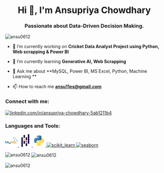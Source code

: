 <h1 align="center">Hi 👋, I'm Ansupriya Chowdhary</h1>
<img_scr = "https://www.istockphoto.com/vector/woman-looking-at-laptop-with-magnifier-gm1592587675-529558995?searchscope=image%2Cfilm" , alt= "">
<h3 align="center">Passionate about Data-Driven Decision Making.</h3>

<p align="left"> <img src="https://komarev.com/ghpvc/?username=ansu0612&label=Profile%20views&color=0e75b6&style=flat" alt="ansu0612" /> </p>

- 🔭 I’m currently working on **Cricket Data Analyst Project using Python, Web scrapping & Power BI**

- 🌱 I’m currently learning **Generative AI, Web Scrapping**

- 💬 Ask me about **MySQL, Power BI, MS Excel, Python, Machine Learning **

- 📫 How to reach me **ansu11es@gmail.com**

<h3 align="left">Connect with me:</h3>
<p align="left">
<a href="https://linkedin.com/in/linkedin.com/in/ansupriya-chowdhary-5ab1211b4" target="blank"><img align="center" src="https://raw.githubusercontent.com/rahuldkjain/github-profile-readme-generator/master/src/images/icons/Social/linked-in-alt.svg" alt="linkedin.com/in/ansupriya-chowdhary-5ab1211b4" height="30" width="40" /></a>
</p>

<h3 align="left">Languages and Tools:</h3>
<p align="left"> <a href="https://www.mysql.com/" target="_blank" rel="noreferrer"> <img src="https://raw.githubusercontent.com/devicons/devicon/master/icons/mysql/mysql-original-wordmark.svg" alt="mysql" width="40" height="40"/> </a> <a href="https://pandas.pydata.org/" target="_blank" rel="noreferrer"> <img src="https://raw.githubusercontent.com/devicons/devicon/2ae2a900d2f041da66e950e4d48052658d850630/icons/pandas/pandas-original.svg" alt="pandas" width="40" height="40"/> </a> <a href="https://www.python.org" target="_blank" rel="noreferrer"> <img src="https://raw.githubusercontent.com/devicons/devicon/master/icons/python/python-original.svg" alt="python" width="40" height="40"/> </a> <a href="https://scikit-learn.org/" target="_blank" rel="noreferrer"> <img src="https://upload.wikimedia.org/wikipedia/commons/0/05/Scikit_learn_logo_small.svg" alt="scikit_learn" width="40" height="40"/> </a> <a href="https://seaborn.pydata.org/" target="_blank" rel="noreferrer"> <img src="https://seaborn.pydata.org/_images/logo-mark-lightbg.svg" alt="seaborn" width="40" height="40"/> </a> </p>

<p><img align="left" src="https://github-readme-stats.vercel.app/api/top-langs?username=ansu0612&show_icons=true&locale=en&layout=compact" alt="ansu0612" /></p>

<p>&nbsp;<img align="center" src="https://github-readme-stats.vercel.app/api?username=ansu0612&show_icons=true&locale=en" alt="ansu0612" /></p>

<p><img align="center" src="https://github-readme-streak-stats.herokuapp.com/?user=ansu0612&" alt="ansu0612" /></p>
